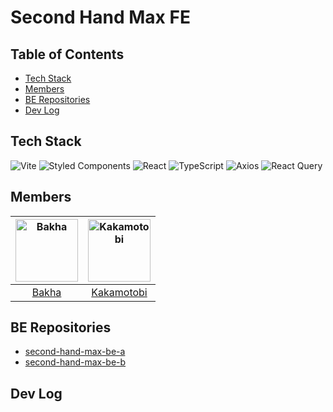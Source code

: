 # Second Hand Max FE

## Table of Contents

- [Tech Stack](#tech-stack)
- [Members](#members)
- [BE Repositories](#be-repositories)
- [Dev Log](#dev-log)

## Tech Stack

![Vite](https://img.shields.io/badge/vite-%23646CFF.svg?style=for-the-badge&logo=vite&logoColor=white) ![Styled Components](https://img.shields.io/badge/styled--components-DB7093?style=for-the-badge&logo=styled-components&logoColor=white) ![React](https://img.shields.io/badge/react-%2320232a.svg?style=for-the-badge&logo=react&logoColor=%2361DAFB) ![TypeScript](https://img.shields.io/badge/typescript-%23007ACC.svg?style=for-the-badge&logo=typescript&logoColor=white) ![Axios](https://img.shields.io/badge/axios-671DDF?style=for-the-badge&logo=axios&logoColor=white) ![React Query](https://img.shields.io/badge/-React%20Query-FF4154?style=for-the-badge&logo=react%20query&logoColor=white)

## Members

| <img src="https://avatars.githubusercontent.com/u/114852081?v=4" width=100 height=100 alt="Bakha"/> | <img src="https://avatars.githubusercontent.com/u/79886384?v=4" width=100 height=100 alt="Kakamotobi"/> |
| :-------------------------------------------------------------------------------------------------: | :-----------------------------------------------------------------------------------------------------: |
|                               [Bakha](https://github.com/backhacode)                                |                               [Kakamotobi](https://github.com/Kakamotobi)                               |

## BE Repositories

- [second-hand-max-be-a](https://github.com/second-hand-team-04/second-hand-max-be-a)
- [second-hand-max-be-b](https://github.com/second-hand-team-04/second-hand-max-be-b)

## Dev Log
